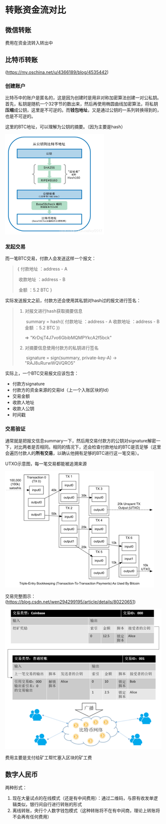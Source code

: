 # 转账资金流对比

## 微信转账

费用在资金流转入转出中



## 比特币转账

(https://my.oschina.net/u/4366189/blog/4535442)



### 创建账户

比特币中的账户是匿名的，这是因为创建时是用非对称加密算法创建一对公私钥。首先，私钥是随机一个32字节的数出来，然后再使用椭圆曲线加密算法，将私钥**压缩**成公钥，这里是不可逆的。而**钱包地址**，又是通过公钥的一系列转换得到的，也是不可逆的。

这里的BTC地址，可以理解为公钥的摘要。（因为主要是hash）

<img src="20200828105117674.png" alt="img" style="zoom: 67%;" />



### 发起交易

而一笔BTC交易，付款人会发送这样一个报文：

> {	付款地址 ：address - A
>
> ​	收款地址 ：address - B
>
> ​	金额 ：5.2 BTC	}

实际发送报文之前，付款方还会使用其私钥对hash过的报文进行签名：

> 1. 对报文进行hash获取摘要信息
>
>    ​	summary = hash({ 付款地址 ：address - A 收款地址 ：address - B 金额 ：5.2 BTC })
>
>    => "KrDsjT4J7vo6GbibMQMPYkcA2f5bck"
>
> 2. 对摘要信息使用付款方的私钥进行签名
>
>    ​	signature = sign(summary, private-key-A) -> "RAJ8uRurwWQVQRO5"

实际上，一个BTC交易报文应该包含：

- 付款方signature
- 付款方的资金来源的交易Id（上一个入账区块的Id）
- 交易金额
- 收款人地址
- 收款人公钥
- 时间戳



### 交易验证

通常就是把报文信息summary一下，然后用交易付款方的公钥对signature解密一下，对比两者是否相同。相同的情况下，还会检查付款地址的BTC是否足够（这里会遍历付款人的**所有交易**，以确认他拥有足够的BTC进行这一笔交易）。



UTXO示意图，每一笔交易都能被追溯来源

<img src="20180319080313_92384.jpg" alt="img" style="zoom: 80%;" />



交易完整图示：(https://blog.csdn.net/wen294299195/article/details/80220651)

<img src="20180317215503_69483.png" alt="img" style="zoom: 50%;" />

费用主要是支付给矿工帮忙塞入区块的矿工费



## 数字人民币

两种形式：

1. 现在大量试点的在线模式（还是有中间费用）：通过二维码，与原有收发单逻辑类似，银行间自行进行转账的形式
2. 离线转账，央行个人数字钱包模式（这种转账将不在有中间商，理论上转账将不会再有任何费用）

